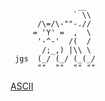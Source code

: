                    __
                  ` \\
          /\=/\-""-.//
         = 'Y' =  ,  \
          '-^-'  /(  /
           /;_,) |\\ \
     jgs  (_/ (_/ (_(_/
          ""  ""  "" ""

[ASCII](https://web.archive.org/web/20091028023559/http://www.geocities.com/SoHo/7373/pets.htm)